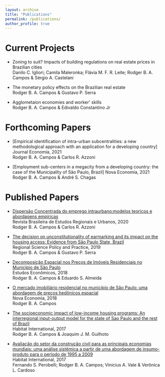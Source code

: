 ```yaml
---
layout: archive
title: "Publications"
permalink: /publications/
author_profile: true
---
```

# Current Projects
- Zoning to suit? Impacts of building regulations on real estate prices in Brazilian cities <br/>
Danilo C. Igliori; Camila Maleronka; Flávia M. F. R. Leite; Rodger B. A. Campos & Sérgio A. Castelani

- The monetary policy effects on the Brazilian real estate <br/>
Rodger B. A. Campos & Gustavo P. Serra

- Agglometaion economies and worker' skills <br/>
Rodger B. A. Campos & Edivaldo Constantino Jr

# Forthcoming Papers
- [Empirical identification of intra-urban subcentralities: a new methodological approach with an application for a developing country]<br/>
Journal Economía, 2021 <br/>
Rodger B. A. Campos & Carlos R. Azzoni

- [Employment sub-centers in a megacity from a developing country: the case of the Municipality of São Paulo, Brazil]
Nova Economia, 2021 <br/>
Rodger B. A. Campos & André S. Chagas

# Published Papers
- [Dispersão Concentrada do emprego intraurbano:modelos teoricos e abordagens empíricas](https://revistaaber.org.br/rberu/article/view/460/305) <br/>
Revista Brasileira de Estudos Regionais e Urbanos, 2020 <br/>
Rodger B. A. Campos & Carlos R. Azzoni

- [The decision on unconstitutionality of earmarking and its impact on the housing access: Evidence from São Paulo State, Brazil](https://rsaiconnect.onlinelibrary.wiley.com/doi/abs/10.1111/rsp3.12180) <br/>
Regional Science Policy and Practice, 2019 <br/>
Rodger B. A. Campos & Gustavo P. Serra

- [Decomposição Espacial nos Preços de Imóveis Residenciais no Município de São Paulo](https://www.scielo.br/scielo.php?pid=S0101-41612018000100005&script=sci_abstract&tlng=pt) <br/>
Estudos Econômicos, 2018 <br/>
Rodger B. A. Campos & Eduardo S. Almeida

- [O mercado imobiliário residencial no município de São Paulo: uma abordagem de preços hedônicos espacial](https://www.scielo.br/scielo.php?script=sci_arttext&pid=S0103-63512017000100303) <br/>
Nova Economia, 2018 <br/>
Rodger B. A. Campos 

- [The socioeconomic impact of low-income housing programs: An interregional input-output model for the state of Sao Paulo and the rest of Brazil](https://www.sciencedirect.com/science/article/abs/pii/S0197397516308748) <br/>
Habitat International, 2017 <br/>
Rodger B. A. Campos & Joaquim J. M. Guilhoto 

- [Avaliação do setor da construção civil para as principais economias mundiais: uma análise sistêmica a partir de uma abordagem de insumo-produto para o período de 1995 a 2009](http://revistas.planejamento.rs.gov.br/index.php/ensaios/article/view/3570/3764) <br/>
Habitat International, 2017 <br/>
Fernando S. Perobelli; Rodger B. A. Campos; Vinicius A. Vale & Verônica L. Cardoso 

